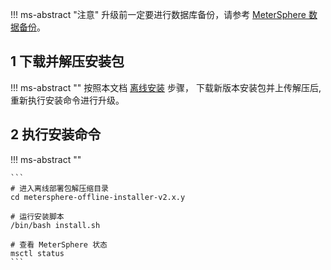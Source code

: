 !!! ms-abstract "注意"
    升级前一定要进行数据库备份，请参考 [MeterSphere 数据备份](./backup_data.md)。

## 1 下载并解压安装包
!!! ms-abstract ""
    按照本文档 [离线安装](./offline_installation.md) 步骤， 下载新版本安装包并上传解压后, 重新执行安装命令进行升级。

## 2 执行安装命令
!!! ms-abstract ""

    ```
    # 进入离线部署包解压缩目录
    cd metersphere-offline-installer-v2.x.y
    
    # 运行安装脚本
    /bin/bash install.sh
    
    # 查看 MeterSphere 状态
    msctl status
    ```
